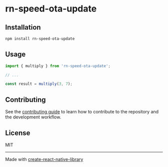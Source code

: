 # rn-speed-ota-update

 

## Installation

```sh
npm install rn-speed-ota-update
```

## Usage


```js
import { multiply } from 'rn-speed-ota-update';

// ...

const result = multiply(3, 7);
```


## Contributing

See the [contributing guide](CONTRIBUTING.md) to learn how to contribute to the repository and the development workflow.

## License

MIT

---

Made with [create-react-native-library](https://github.com/callstack/react-native-builder-bob)
